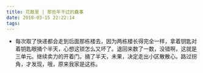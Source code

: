 ```yaml
---
title: 花散里 | 那些年干过的蠢事
date: 2018-03-15 22:22:14
tags:
---
```

* 每次取了快递都会走到后面那栋楼去，因为两栋楼长得完全一样，拿着钥匙对着钥匙眼捅个半天，心想这锁怎么又坏了。退回来数了一数，没错啊，这就是三单元。继续卖力的开着门。捅了半天，未果，决定走出小区散散心。路过拐角，才发现，哦，原来我家是这栋。